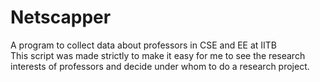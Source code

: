 # Netscapper
A program to collect data about professors in CSE and EE at IITB <br>
This script was made strictly to make it easy for me to see the research interests of professors and decide under whom to do a research project.  <br>
